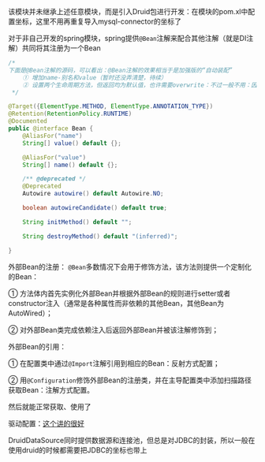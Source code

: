 该模块并未继承上述任意模块，而是引入Druid包进行开发：在模块的pom.xl中配置坐标，这里不用再重复导入mysql-connector的坐标了

对于非自己开发的spring模块，spring提供`@Bean`注解来配合其他注解（就是DI注解）共同将其注册为一个Bean

```java
/* 
下面是@Bean注解的源码，可以看出：@Bean注解的效果相当于是加强版的“自动装配”
    ① 增加name-别名和value（暂时还没弄清楚，待续）
    ② 设置两个生命周期方法，但返回均为默认值，也许需要overwrite：不过一般不用：因为是别人开发的jar包
 */

@Target({ElementType.METHOD, ElementType.ANNOTATION_TYPE})
@Retention(RetentionPolicy.RUNTIME)
@Documented
public @interface Bean {
    @AliasFor("name")
    String[] value() default {};

    @AliasFor("value")
    String[] name() default {};

    /** @deprecated */
    @Deprecated
    Autowire autowire() default Autowire.NO;

    boolean autowireCandidate() default true;

    String initMethod() default "";

    String destroyMethod() default "(inferred)";

}
```

外部Bean的注册：
`@Bean`多数情况下会用于修饰方法，该方法则提供一个定制化的Bean：

① 方法体内首先实例化外部Bean并根据外部Bean的规则进行setter或者constructor注入（通常是各种属性而非依赖的其他Bean，其他Bean为AutoWired）；

② 对外部Bean类完成依赖注入后返回外部Bean并被该注解修饰到；

外部Bean的引用：

① 在配置类中通过`@Import`注解引用到相应的Bean：反射方式配置；

② 用`@Configuration`修饰外部Bean的注册类，并在主导配置类中添加扫描路径获取Bean：注解方式配置。

然后就能正常获取、使用了

驱动配置：[这个讲的很好](https://blog.csdn.net/Camel_LT/article/details/109299205)

DruidDataSource同时提供数据源和连接池，但总是对JDBC的封装，所以一般在使用druid的时候都需要把JDBC的坐标也带上